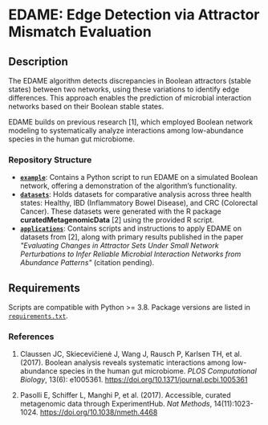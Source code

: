 # EDAME: Edge Detection via Attractor Mismatch Evaluation

## Description
The EDAME algorithm detects discrepancies in Boolean attractors (stable states) between two networks, using these variations to identify edge differences. This approach enables the prediction of microbial interaction networks based on their Boolean stable states.

EDAME builds on previous research [1], which employed Boolean network modeling to systematically analyze interactions among low-abundance species in the human gut microbiome.

### Repository Structure
- **[`example`](https://github.com/Jojo6297/edame/tree/main/example)**: Contains a Python script to run EDAME on a simulated Boolean network, offering a demonstration of the algorithm’s functionality.
- **[`datasets`](https://github.com/Jojo6297/edame/tree/main/datasets)**: Holds datasets for comparative analysis across three health states: Healthy, IBD (Inflammatory Bowel Disease), and CRC (Colorectal Cancer). These datasets were generated with the R package **curatedMetagenomicData** [2] using the provided R script.
- **[`applications`](https://github.com/Jojo6297/edame/tree/main/applications/)**: Contains scripts and instructions to apply EDAME on datasets from [2], along with primary results published in the paper *"Evaluating Changes in Attractor Sets Under Small Network Perturbations to Infer Reliable Microbial Interaction Networks from Abundance Patterns"* (citation pending).

## Requirements
Scripts are compatible with Python >= 3.8.
Package versions are listed in [`requirements.txt`](https://github.com/Jojo6297/edame/blob/main/requirements.txt).

### References
1. Claussen JC, Skiecevičienė J, Wang J, Rausch P, Karlsen TH, et al. (2017). Boolean analysis reveals systematic interactions among low-abundance species in the human gut microbiome. *PLOS Computational Biology*, 13(6): e1005361. https://doi.org/10.1371/journal.pcbi.1005361

2. Pasolli E, Schiffer L, Manghi P, et al. (2017). Accessible, curated metagenomic data through ExperimentHub. *Nat Methods*, 14(11):1023-1024. https://doi.org/10.1038/nmeth.4468
